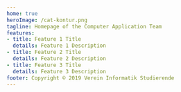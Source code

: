 ```yaml
---
home: true
heroImage: /cat-kontur.png
tagline: Homepage of the Computer Application Team
features:
- title: Feature 1 Title
  details: Feature 1 Description
- title: Feature 2 Title
  details: Feature 2 Description
- title: Feature 3 Title
  details: Feature 3 Description
footer: Copyright © 2019 Verein Informatik Studierende
---
```

